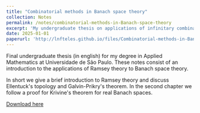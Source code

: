 ```yaml
---
title: "Combinatorial methods in Banach space theory"
collection: Notes
permalink: /notes/combinatorial-methods-in-Banach-space-theory
excerpt: 'My undergraduate thesis on applications of infinitary combinatorics to Banach space theory'
date: 2025-01-01
paperurl: 'http://lnfteles.github.io/files/Combinatorial-methods-in-Banach-space-theory.pdf'
---
```

Final undergraduate thesis (in english) for my degree in Applied Mathematics at Universidade de São Paulo. These notes consist of an introduction to the applications of Ramsey theory to Banach space theory.

In short we give a brief introduction to Ramsey theory and discuss Ellentuck's topology and Galvin-Prikry's theorem. In the second chapter we follow a proof for Krivine's theorem for real Banach spaces.

[Download here](http://lnfteles.github.io/files/Combinatorial-methods-in-Banach-space-theory.pdf)
